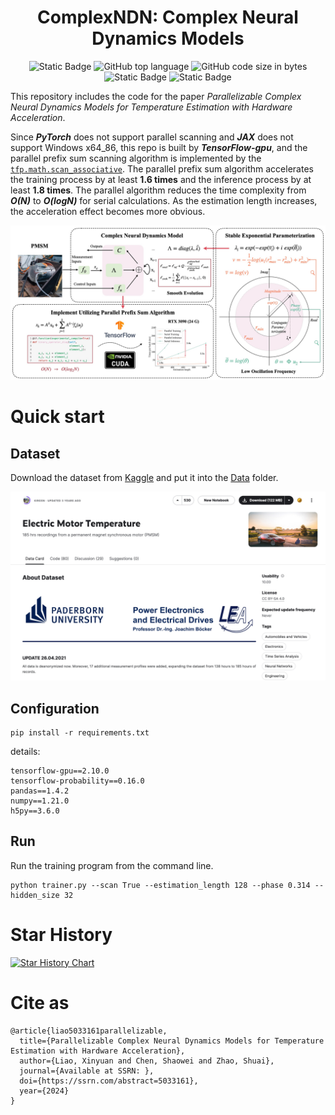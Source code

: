 <div align="center">
<h1>ComplexNDN: Complex Neural Dynamics Models</h1>

![Static Badge](https://img.shields.io/hexpm/l/plug)
![GitHub top language](https://img.shields.io/github/languages/top/xinyuanliao/complexndm)
![GitHub code size in bytes](https://img.shields.io/github/languages/code-size/xinyuanliao/complexndm)
![Static Badge](https://img.shields.io/badge/Framework-TensorFlow_v2-orange)
![Static Badge](https://img.shields.io/badge/Test_Platform-Windows-pink)
</div>

This repository includes the code for the paper _Parallelizable Complex Neural Dynamics Models for Temperature Estimation with Hardware Acceleration_.

Since _**PyTorch**_ does not support parallel scanning and _**JAX**_ does not support Windows x64_86, this repo is built by _**TensorFlow-gpu**_, and the parallel prefix sum scanning algorithm is implemented by the [```tfp.math.scan_associative```](https://www.tensorflow.org/probability/api_docs/python/tfp/math/scan_associative). The parallel prefix sum algorithm accelerates the training process by at least **1.6 times** and the inference process by at least **1.8 times**. The parallel algorithm reduces the time complexity from _**O(N)**_ to _**O(logN)**_ for serial calculations. As the estimation length increases, the acceleration effect becomes more obvious.

<p align="center">
  <img src="https://github.com/XinyuanLiao/complexNDM/blob/main/Figs/frame.jpg" width="1000px"/>
</p>

# Quick start
## Dataset
Download the dataset from [Kaggle](https://www.kaggle.com/datasets/wkirgsn/electric-motor-temperature) and put it into the [Data](https://github.com/XinyuanLiao/complexNDM/tree/main/Data) folder.
<p align="center">
  <img src="https://github.com/XinyuanLiao/complexNDM/blob/main/Figs/dataset.jpg" width="1400px"/>
</p>

## Configuration
```
pip install -r requirements.txt
```
details:
```
tensorflow-gpu==2.10.0
tensorflow-probability==0.16.0
pandas==1.4.2
numpy==1.21.0
h5py==3.6.0
```
## Run
Run the training program from the command line.

```
python trainer.py --scan True --estimation_length 128 --phase 0.314 --hidden_size 32
```

# Star History

[![Star History Chart](https://api.star-history.com/svg?repos=XinyuanLiao/complexNDM&type=Date)](https://star-history.com/#XinyuanLiao/complexNDM&Date)


# Cite as
```
@article{liao5033161parallelizable,
  title={Parallelizable Complex Neural Dynamics Models for Temperature Estimation with Hardware Acceleration},
  author={Liao, Xinyuan and Chen, Shaowei and Zhao, Shuai},
  journal={Available at SSRN: },
  doi={https://ssrn.com/abstract=5033161},
  year={2024}
}
```
